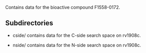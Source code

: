 Contains data for the bioactive compound F1558-0172.

## Subdirectories

- cside/ contains data for the C-side search space on rv1908c.

- nside/ contains data for the N-side search space on rv1908c.

